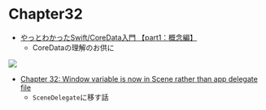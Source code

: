 # Chapter32

- [やっとわかったSwift/CoreData入門 【part1：概念編】](https://qiita.com/pe-ta/items/89203ccc72d964277818)
    - CoreDataの理解のお供に

![](https://i.imgur.com/P93oJHC.jpg)
    
- [Chapter 32: Window variable is now in Scene rather than app delegate file](https://forums.raywenderlich.com/t/chapter-32-window-variable-is-now-in-scene-rather-than-app-delegate-file/92576)
    - `SceneDelegate`に移す話